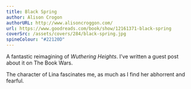 ```yaml
---
title: Black Spring
author: Alison Crogon
authorURL: http://www.alisoncroggon.com/
url: https://www.goodreads.com/book/show/12161371-black-spring
coverSrc: /assets/covers/284/black-spring.jpg
spineColour: "#22120D"
---
```


A fantastic reimagining of _Wuthering Heights_. I’ve written a guest post about it on The Book Wars.

The character of Lina fascinates me, as much as I find her abhorrent and fearful. 
